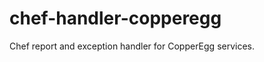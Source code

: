 chef-handler-copperegg
======================

Chef report and exception handler for CopperEgg services.